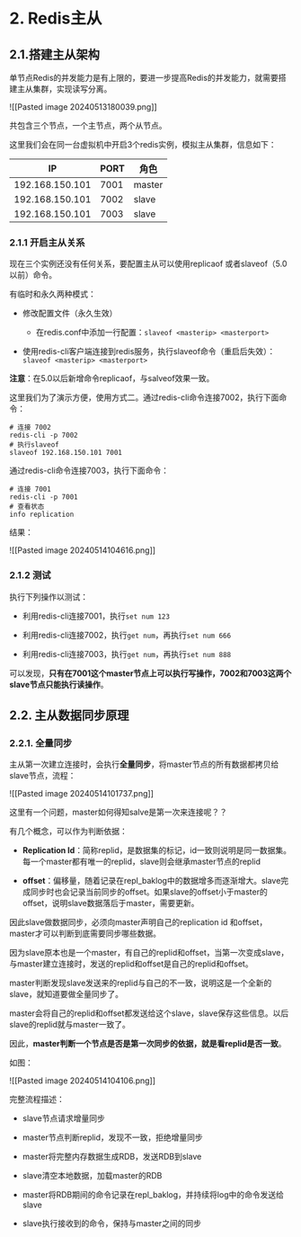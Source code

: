 # 2. Redis主从

## 2.1.搭建主从架构

单节点Redis的并发能力是有上限的，要进一步提高Redis的并发能力，就需要搭建主从集群，实现读写分离。

![[Pasted image 20240513180039.png]]

共包含三个节点，一个主节点，两个从节点。

这里我们会在同一台虚拟机中开启3个redis实例，模拟主从集群，信息如下：

|IP|PORT|角色|
|---|---|---|
|192.168.150.101|7001|master|
|192.168.150.101|7002|slave|
|192.168.150.101|7003|slave|

### 2.1.1 开启主从关系

现在三个实例还没有任何关系，要配置主从可以使用replicaof 或者slaveof（5.0以前）命令。

有临时和永久两种模式：

- 修改配置文件（永久生效）
    - 在redis.conf中添加一行配置：`slaveof <masterip> <masterport>`
        
- 使用redis-cli客户端连接到redis服务，执行slaveof命令（重启后失效）：
    `slaveof <masterip> <masterport>`

**注意**：在5.0以后新增命令replicaof，与salveof效果一致。

这里我们为了演示方便，使用方式二。通过redis-cli命令连接7002，执行下面命令：

```shell
# 连接 7002  
redis-cli -p 7002  
# 执行slaveof  
slaveof 192.168.150.101 7001
```

通过redis-cli命令连接7003，执行下面命令：

```shell
# 连接 7001
redis-cli -p 7001
# 查看状态
info replication
```

结果：

![[Pasted image 20240514104616.png]]

### 2.1.2 测试

执行下列操作以测试：

- 利用redis-cli连接7001，执行`set num 123`
    
- 利用redis-cli连接7002，执行`get num`，再执行`set num 666`
    
- 利用redis-cli连接7003，执行`get num`，再执行`set num 888`

可以发现，**只有在7001这个master节点上可以执行写操作，7002和7003这两个slave节点只能执行读操作**。

## 2.2. 主从数据同步原理

### 2.2.1. 全量同步

主从第一次建立连接时，会执行**全量同步**，将master节点的所有数据都拷贝给slave节点，流程：

![[Pasted image 20240514101737.png]]

这里有一个问题，master如何得知salve是第一次来连接呢？？

有几个概念，可以作为判断依据：

- **Replication Id**：简称replid，是数据集的标记，id一致则说明是同一数据集。每一个master都有唯一的replid，slave则会继承master节点的replid
    
- **offset**：偏移量，随着记录在repl_baklog中的数据增多而逐渐增大。slave完成同步时也会记录当前同步的offset。如果slave的offset小于master的offset，说明slave数据落后于master，需要更新。

因此slave做数据同步，必须向master声明自己的replication id 和offset，master才可以判断到底需要同步哪些数据。

因为slave原本也是一个master，有自己的replid和offset，当第一次变成slave，与master建立连接时，发送的replid和offset是自己的replid和offset。

master判断发现slave发送来的replid与自己的不一致，说明这是一个全新的slave，就知道要做全量同步了。

master会将自己的replid和offset都发送给这个slave，slave保存这些信息。以后slave的replid就与master一致了。

因此，**master判断一个节点是否是第一次同步的依据，就是看replid是否一致**。

如图：

![[Pasted image 20240514104106.png]]

完整流程描述：

- slave节点请求增量同步
    
- master节点判断replid，发现不一致，拒绝增量同步
    
- master将完整内存数据生成RDB，发送RDB到slave
    
- slave清空本地数据，加载master的RDB
    
- master将RDB期间的命令记录在repl_baklog，并持续将log中的命令发送给slave
    
- slave执行接收到的命令，保持与master之间的同步

